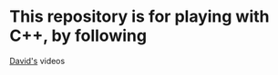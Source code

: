 # This repository is for playing with C++, by following

[David's](https://www.youtube.com/%2540javidx9) videos
